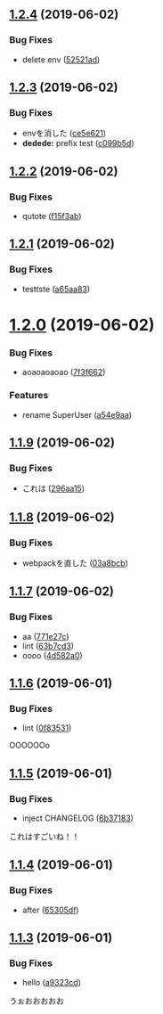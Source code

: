 ## [1.2.4](https://github.com/mitsuru793/example-semantic-release/compare/v1.2.3...v1.2.4) (2019-06-02)


### Bug Fixes

* delete env ([52521ad](https://github.com/mitsuru793/example-semantic-release/commit/52521ad))

## [1.2.3](https://github.com/mitsuru793/example-semantic-release/compare/v1.2.2...v1.2.3) (2019-06-02)


### Bug Fixes

* envを消した ([ce5e621](https://github.com/mitsuru793/example-semantic-release/commit/ce5e621))
* **dedede:** prefix test ([c099b5d](https://github.com/mitsuru793/example-semantic-release/commit/c099b5d))

## [1.2.2](https://github.com/mitsuru793/example-semantic-release/compare/v1.2.1...v1.2.2) (2019-06-02)


### Bug Fixes

* qutote ([f15f3ab](https://github.com/mitsuru793/example-semantic-release/commit/f15f3ab))

## [1.2.1](https://github.com/mitsuru793/example-semantic-release/compare/v1.2.0...v1.2.1) (2019-06-02)


### Bug Fixes

* testtste ([a65aa83](https://github.com/mitsuru793/example-semantic-release/commit/a65aa83))

# [1.2.0](https://github.com/mitsuru793/example-semantic-release/compare/v1.1.9...v1.2.0) (2019-06-02)


### Bug Fixes

* aoaoaoaoao ([7f3f662](https://github.com/mitsuru793/example-semantic-release/commit/7f3f662))


### Features

* rename SuperUser ([a54e9aa](https://github.com/mitsuru793/example-semantic-release/commit/a54e9aa))

## [1.1.9](https://github.com/mitsuru793/example-semantic-release/compare/v1.1.8...v1.1.9) (2019-06-02)


### Bug Fixes

* これは ([296aa15](https://github.com/mitsuru793/example-semantic-release/commit/296aa15))

## [1.1.8](https://github.com/mitsuru793/example-semantic-release/compare/v1.1.7...v1.1.8) (2019-06-02)


### Bug Fixes

* webpackを直した ([03a8bcb](https://github.com/mitsuru793/example-semantic-release/commit/03a8bcb))

## [1.1.7](https://github.com/mitsuru793/example-semantic-release/compare/v1.1.6...v1.1.7) (2019-06-02)


### Bug Fixes

* aa ([771e27c](https://github.com/mitsuru793/example-semantic-release/commit/771e27c))
* lint ([63b7cd3](https://github.com/mitsuru793/example-semantic-release/commit/63b7cd3))
* oooo ([4d582a0](https://github.com/mitsuru793/example-semantic-release/commit/4d582a0))

## [1.1.6](https://github.com/mitsuru793/example-semantic-release/compare/v1.1.5...v1.1.6) (2019-06-01)


### Bug Fixes

* lint ([0f83531](https://github.com/mitsuru793/example-semantic-release/commit/0f83531))

OOOOOOo
## [1.1.5](https://github.com/mitsuru793/example-semantic-release/compare/v1.1.4...v1.1.5) (2019-06-01)


### Bug Fixes

* inject CHANGELOG ([6b37183](https://github.com/mitsuru793/example-semantic-release/commit/6b37183))

これはすごいね！！

## [1.1.4](https://github.com/mitsuru793/example-semantic-release/compare/v1.1.3...v1.1.4) (2019-06-01)


### Bug Fixes

* after ([65305df](https://github.com/mitsuru793/example-semantic-release/commit/65305df))

## [1.1.3](https://github.com/mitsuru793/example-semantic-release/compare/v1.1.2...v1.1.3) (2019-06-01)


### Bug Fixes

* hello ([a9323cd](https://github.com/mitsuru793/example-semantic-release/commit/a9323cd))


うぉおおおおお
